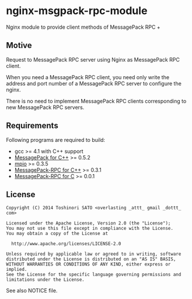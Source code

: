 nginx-msgpack-rpc-module
=======================

Nginx module to provide client methods of MessagePack RPC
 +
## Motive

Request to MessagePack RPC server using Nginx as MessagePack RPC client.

When you need a MessagePack RPC client, you need only write the address
and port number of a MessagePack RPC server to configure the nginx.

There is no need to implement MessagePack RPC clients corresponding to new MessagePack RPC servers.

## Requirements

Following programs are required to build:

- gcc >= 4.1 with C++ support
- [MessagePack for C++](http://msgpack.org/) >= 0.5.2
- [mpio](http://github.com/frsyuki/mpio) >= 0.3.5
- [MessagePack-RPC for C++](https://github.com/msgpack-rpc/msgpack-rpc-cpp/) >= 0.3.1
- [MessagePack-RPC for C](https://github.com/overlast/msgpack-rpc-c/) >= 0.0.1

## License

    Copyright (C) 2014 Toshinori SATO <overlasting _attt_ gmail _dottt_ com>

    Licensed under the Apache License, Version 2.0 (the "License");
    You may not use this file except in compliance with the License.
    You may obtain a copy of the License at

      http://www.apache.org/licenses/LICENSE-2.0

    Unless required by applicable law or agreed to in writing, software
    distributed under the License is distributed on an "AS IS" BASIS,
    WITHOUT WARRANTIES OR CONDITIONS OF ANY KIND, either express or implied.
    See the License for the specific language governing permissions and
    limitations under the License.

 See also NOTICE file.
